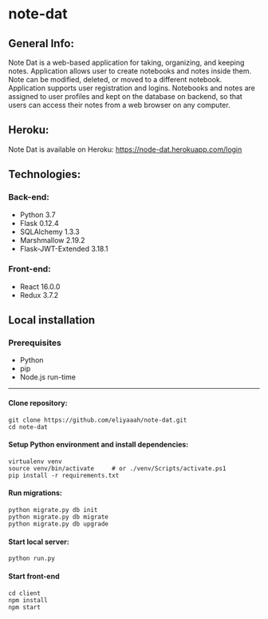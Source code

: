 # note-dat

## General Info:

Note Dat is a web-based application for taking, organizing, and keeping notes. Application allows user to create notebooks and notes inside them. Note can be modified, deleted, or moved to a different notebook.
Application supports user registration and logins. Notebooks and notes are assigned to user profiles and kept on the database on backend, so that users can access their notes from a web browser on any computer.  

## Heroku:

Note Dat is available on Heroku: https://node-dat.herokuapp.com/login

## Technologies:

### Back-end:

*	Python 3.7
*	Flask 0.12.4
*	SQLAlchemy 1.3.3
*	Marshmallow 2.19.2
*	Flask-JWT-Extended 3.18.1

### Front-end:

* React 16.0.0
*	Redux 3.7.2



## Local installation
### Prerequisites
* Python
* pip
* Node.js run-time
___

#### Clone repository:

```
git clone https://github.com/eliyaaah/note-dat.git
cd note-dat
```
#### Setup Python environment and install dependencies:
```
virtualenv venv
source venv/bin/activate     # or ./venv/Scripts/activate.ps1
pip install -r requirements.txt
```

#### Run migrations:
```
python migrate.py db init
python migrate.py db migrate
python migrate.py db upgrade
```

#### Start local server:
```
python run.py
```
#### Start front-end

```
cd client
npm install
npm start
```
